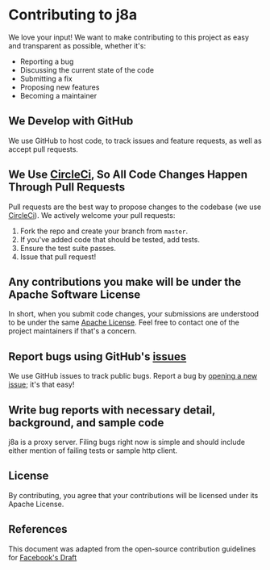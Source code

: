# Contributing to j8a

We love your input! We want to make contributing to this project as easy and transparent as possible, whether it's:

- Reporting a bug
- Discussing the current state of the code
- Submitting a fix
- Proposing new features
- Becoming a maintainer

## We Develop with GitHub

We use GitHub to host code, to track issues and feature requests, as well as accept pull requests.

## We Use [CircleCi](https://circleci.com/gh/simonmittag/j8a), So All Code Changes Happen Through Pull Requests

Pull requests are the best way to propose changes to the codebase (we
use [CircleCi](https://circleci.com/gh/simonmittag/j8a)). We actively welcome your pull requests:

1. Fork the repo and create your branch from `master`.
2. If you've added code that should be tested, add tests.
3. Ensure the test suite passes.
4. Issue that pull request!

## Any contributions you make will be under the Apache Software License

In short, when you submit code changes, your submissions are understood to be under the
same [Apache License](https://github.com/simonmittag/j8a/blob/master/LICENSE). Feel free to contact one of the project
maintainers if that's a concern.

## Report bugs using GitHub's [issues](https://github.com/simonmittag/j8a/issues)

We use GitHub issues to track public bugs. Report a bug
by [opening a new issue](https://github.com/simonmittag/j8a/issues/new/choose); it's that easy!

## Write bug reports with necessary detail, background, and sample code

j8a is a proxy server. Filing bugs right now is simple and should include either mention of failing tests or sample http
client.

## License

By contributing, you agree that your contributions will be licensed under its Apache License.

## References

This document was adapted from the open-source contribution guidelines
for [Facebook's Draft](https://github.com/facebook/draft-js/blob/a9316a723f9e918afde44dea68b5f9f39b7d9b00/CONTRIBUTING.md)
